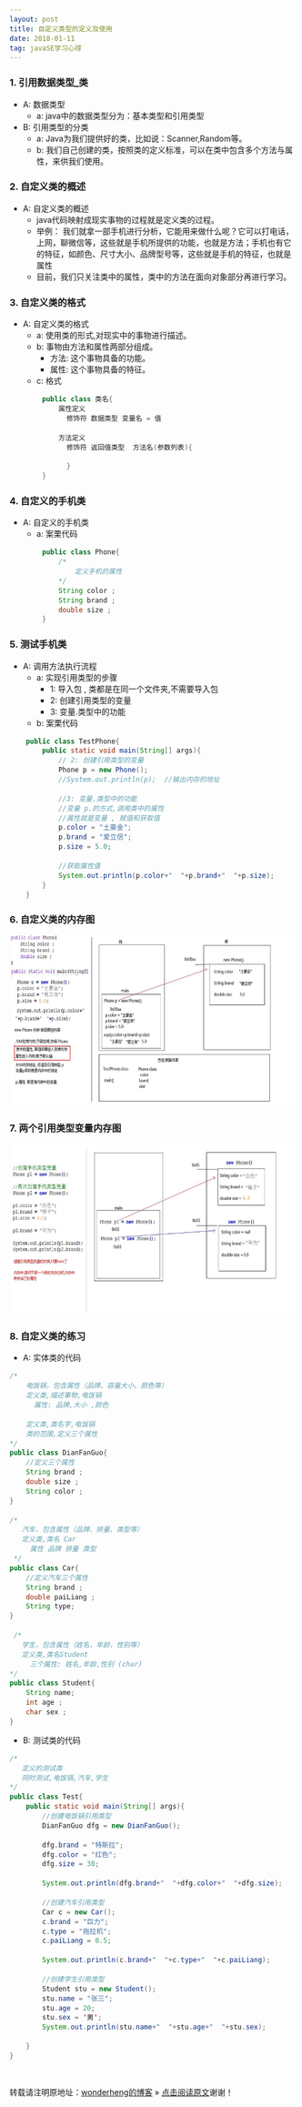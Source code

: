 ```yaml
---
layout: post
title: 自定义类型的定义及使用
date: 2018-01-11
tag: javaSE学习心得
---
```


### 1. 引用数据类型_类

* A: 数据类型
	* a: java中的数据类型分为：基本类型和引用类型
* B: 引用类型的分类
	* a: Java为我们提供好的类，比如说：Scanner,Random等。
	* b: 我们自己创建的类，按照类的定义标准，可以在类中包含多个方法与属性，来供我们使用。 
	

### 2. 自定义类的概述

* A: 自定义类的概述
	* java代码映射成现实事物的过程就是定义类的过程。
	* 举例：
		我们就拿一部手机进行分析，它能用来做什么呢？它可以打电话，上网，聊微信等，这些就是手机所提供的功能，也就是方法；手机也有它的特征，如颜色、尺寸大小、品牌型号等，这些就是手机的特征，也就是属性
	* 目前，我们只关注类中的属性，类中的方法在面向对象部分再进行学习。
			
		
### 3. 自定义类的格式

* A: 自定义类的格式
	* a: 使用类的形式,对现实中的事物进行描述。
	* b: 事物由方法和属性两部分组成。
		* 方法: 这个事物具备的功能。
		* 属性: 这个事物具备的特征。
	* c: 格式
```java
		public class 类名{
			属性定义
			  修饰符 数据类型 变量名 = 值
			
			方法定义
			  修饰符 返回值类型  方法名(参数列表){
				  
			  }
		}
```

### 4. 自定义的手机类

* A: 自定义的手机类
	* a: 案栗代码
```java
		public class Phone{
			/*
			    定义手机的属性
			*/
			String color ;
			String brand ;
			double size ; 
		}
```

### 5. 测试手机类

* A: 调用方法执行流程
	* a: 实现引用类型的步骤
		* 1: 导入包 , 类都是在同一个文件夹,不需要导入包
		* 2: 创建引用类型的变量
		* 3: 变量.类型中的功能
	* b: 案栗代码
```java
	public class TestPhone{
		public static void main(String[] args){
			// 2: 创建引用类型的变量
			Phone p = new Phone();
			//System.out.println(p);  //输出内存的地址
		
	     	//3: 变量.类型中的功能
			//变量 p.的方式,调用类中的属性
			//属性就是变量 , 赋值和获取值
			p.color = "土豪金";
			p.brand = "爱立信";
			p.size = 5.0;
			
			//获取属性值
			System.out.println(p.color+"  "+p.brand+"  "+p.size);
		}
	}
```

### 6. 自定义类的内存图

<div align="center">
	<img src="/images/posts/2018-01-22/1.JPG" height="300" width="500">  
</div>

### 7. 两个引用类型变量内存图

<div align="center">
	<img src="/images/posts/2018-01-22/2.JPG" height="300" width="500">  
</div>

### 8. 自定义类的练习

* A: 实体类的代码
```java
/*
    电饭锅，包含属性（品牌、容量大小、颜色等）
	定义类,描述事物,电饭锅
	  属性: 品牌,大小 ,颜色
	
	定义类,类名字,电饭锅
	类的范围,定义三个属性
*/
public class DianFanGuo{
	//定义三个属性
	String brand ;
    double size ;
	String color ;
}

/*
   汽车，包含属性（品牌、排量、类型等）
   定义类,类名 Car
     属性 品牌 排量 类型
 */
public class Car{
	//定义汽车三个属性
	String brand ;
	double paiLiang ;
	String type;
}

 /*
   学生，包含属性（姓名，年龄，性别等）
   定义类,类名Student
     三个属性: 姓名,年龄,性别 (char)
*/
public class Student{
	String name;
	int age ;
	char sex ;
}
```
* B: 测试类的代码
```java
/*
   定义的测试类
   同时测试,电饭锅,汽车,学生
*/
public class Test{
	public static void main(String[] args){
		//创建电饭锅引用类型
		DianFanGuo dfg = new DianFanGuo();
		
		dfg.brand = "特斯拉";
		dfg.color = "红色";
		dfg.size = 30;
		
		System.out.println(dfg.brand+"  "+dfg.color+"  "+dfg.size);
		
		//创建汽车引用类型
		Car c = new Car();
		c.brand = "巨力";
		c.type = "拖拉机";
		c.paiLiang = 0.5;
		
		System.out.println(c.brand+"  "+c.type+"  "+c.paiLiang);
		
		//创建学生引用类型
		Student stu = new Student();
		stu.name = "张三";
		stu.age = 20;
		stu.sex = '男';
		System.out.println(stu.name+"  "+stu.age+"  "+stu.sex);
		
	}
}
```

<br>

转载请注明原地址：[wonderheng的博客](http://www.wonderheng.top) » [点击阅读原文](http://www.wonderheng.top/2018/01/%E8%87%AA%E5%AE%9A%E4%B9%89%E7%B1%BB%E5%9E%8B%E7%9A%84%E5%AE%9A%E4%B9%89%E5%8F%8A%E4%BD%BF%E7%94%A8/)谢谢！
